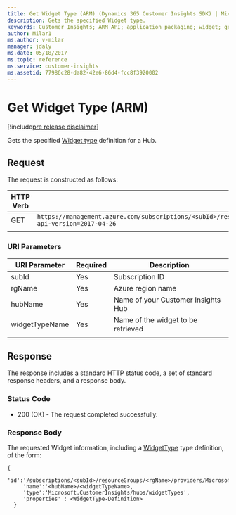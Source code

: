 ```yaml
---
title: Get Widget Type (ARM) (Dynamics 365 Customer Insights SDK) | MicrosoftDocs
description: Gets the specified Widget type.
keywords: Customer Insights; ARM API; application packaging; widget; get
author: Milar1
ms.author: v-milar
manager: jdaly
ms.date: 05/18/2017
ms.topic: reference
ms.service: customer-insights 
ms.assetid: 77986c28-da82-42e6-86d4-fcc8f3920002
---
```


Get Widget Type (ARM)
======================

[!include[pre release disclaimer](../../../includes/cc-beta-prerelease-disclaimer.md)]

Gets the specified [Widget type](../types/widgettype.md) definition for a Hub.

## Request 
The request is constructed as follows:

|**HTTP Verb**|**Request URI**|
|-------------|---------------|
|GET|`https://management.azure.com/subscriptions/<subId>/resourceGroups/<rgName>/providers/Microsoft.CustomerInsights/hubs/<hubName>/widgetTypes/<widgetTypeName>?api-version=2017-04-26`|
| | |

### URI Parameters

|**URI Parameter**|**Required**|**Description**|
| --------------- | ---------- | ------------- |
|subId|Yes|Subscription ID|
|rgName|Yes|Azure region name|
|hubName|Yes|Name of your Customer Insights Hub|
|widgetTypeName|Yes|Name of the widget to be retrieved|
| | | |


## Response  
 The response includes a standard HTTP status code, a set of standard response headers, and a response body.

### Status Code  
  
* 200 (OK) - The request completed successfully.  

### Response Body  

The requested Widget information, including a [WidgetType](../types/widgettype.md) type definition, of the form: 

```{json}
{
     'id':'/subscriptions/<subId>/resourceGroups/<rgName>/providers/Microsoft.CustomerInsights/hubs/<hubName>/widgetTypes/<widgetTypeName>',
     'name':'<hubName>/<widgetTypeName>,
     'type':'Microsoft.CustomerInsights/hubs/widgetTypes',
     'properties' : <WidgetType-Definition>
  }
```
